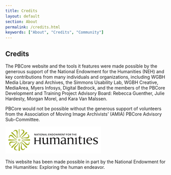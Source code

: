 ```yaml
---
title: Credits
layout: default
section: About
permalink: /credits.html
keywords: ["About", "Credits", "Community"]
---
```

<h2 class="blue title bold">Credits</h2>

The PBCore website and the tools it features were made possible by the generous support of the National Endowment for the Humanities (NEH) and key contributions from many individuals and organizations, including WGBH Media Library and Archives, the Simmons Usability Lab, WGBH Creative, MediaArea, Myers Infosys, Digital Bedrock, and the members of the PBCore Development and Training Project Advisory Board: Rebecca Guenther, Julie Hardesty, Morgan Morel, and Kara Van Malssen.

PBCore would not be possible without the generous support of volunteers from the Association of Moving Image Archivists’ (AMIA) PBCore Advisory Sub-Committee.

<img src="/assets/images/NEH_logo.jpg">

<p>This website has been made possible in part by the National Endowment for the Humanities: Exploring the human endeavor.</p>
